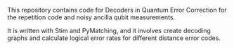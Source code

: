 This repository contains code for Decoders in Quantum Error Correction for the repetition code and noisy ancilla qubit measurements. 

It is written with Stim and PyMatching, and it involves create decoding graphs and calculate logical error rates for different distance error codes.
